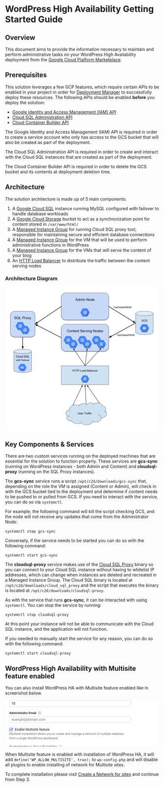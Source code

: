 # WordPress High Availability Getting Started Guide

## Overview

This document aims to provide the information necessary to maintain and perform
administrative tasks on your WordPress High Availability deployment from the
[Google Cloud Platform Marketplace](https://cloud.google.com/marketplace/).

## Prerequisites

This solution leverages a few GCP features, which require certain APIs to be
enabled in your project in order for
[Deployment Manager](https://cloud.google.com/deployment-manager/) to
successfully deploy these resources. The following APIs should be enabled
**before** you deploy the solution:

*   [Google Identity and Access Management (IAM) API](https://console.developers.google.com/apis/api/iam.googleapis.com/overview)
*   [Cloud SQL Administration API](https://console.developers.google.com/apis/api/sqladmin.googleapis.com/overview)
*   [Cloud Container Builder API](https://console.developers.google.com/apis/api/cloudbuild.googleapis.com/overview)

The Google Identity and Access Management (IAM) API is required in order to
create a service account who only has access to the GCS bucket that will also be
created as part of the deployment.

The Cloud SQL Administration API is required in order to create and interact
with the Cloud SQL instances that are created as part of the deployment.

The Cloud Container Builder API is required in order to delete the GCS bucket
and its contents at deployment deletion time.

## Architecture

The solution architecture is made up of 5 main components:

1.  A [Google Cloud SQL](https://cloud.google.com/sql/) instance running MySQL
    configured with failover to handle database workloads
1.  A [Google Cloud Storage](https://cloud.google.com/storage/) bucket to act as
    a synchronization point for content stored in `/var/www/html/`
1.  A
    [Managed Instance Group](https://cloud.google.com/compute/docs/instance-groups/)
    for running Cloud SQL proxy tool, responsible for maintaining secure and
    efficient database connections
1.  A
    [Managed Instance Group](https://cloud.google.com/compute/docs/instance-groups/)
    for the VM that will be used to perform administrative functions in
    WordPress
1.  A
    [Managed Instance Group](https://cloud.google.com/compute/docs/instance-groups/)
    for the VMs that will serve the content of your blog
1.  An [HTTP Load Balancer](https://cloud.google.com/load-balancing/) to
    distribute the traffic between the content serving nodes

### Architecture Diagram

![Architecture diagram](images/wordpress-ha-architecture.png)

## Key Components & Services

There are two custom services running on the deployed machines that are
essential for the solution to function properly. These services are **gcs-sync**
(running on WordPress instances - both Admin and Content) and **cloudsql-proxy**
(running on the SQL Proxy instances).

The **gcs-sync** service runs a script `/opt/c2d/downloads/gcs-sync` that,
depending on the role the VM is assigned (Content or Admin), will check in with
the GCS bucket tied to the deployment and determine if content needs to be
pushed to or pulled from GCS. If you need to interact with the service, you can
do so via `systemctl`.

For example, the following command will kill the script checking GCS, and the node will not receive
any updates that come from the Administrator Node:

```shell
systemctl stop gcs-sync
```

Conversely, if the service needs to be started you can do so with the following command:

```shell
systemctl start gcs-sync
```

The **cloudsql-proxy** service makes use of the
[Cloud SQL Proxy](https://cloud.google.com/sql/docs/mysql/sql-proxy) binary so
you can connect to your Cloud SQL instance without having to whitelist IP
addresses, which can change when instances are deleted and recreated in a
Managed Instance Group. The Cloud SQL binary is located at
`/opt/c2d/downloads/cloud_sql_proxy` and the script that executes the binary is
located at `/opt/c2d/downloads/cloudsql-proxy`.

As with the service that runs **gcs-sync**, it can be interacted with using `systemctl`.
You can stop the service by running:

```shell
systemctl stop cloudsql-proxy
```

At this point your instance will not be able to communicate with the Cloud SQL instance, and the
application will not function.

If you needed to manually start the service for any reason, you can do so with the following command:

```shell
systemctl start cloudsql-proxy
```

## WordPress High Availability with Multisite feature enabled

You can also install WordPress HA with Multisite feature enabled like in screenshot below.

![Architecture diagram](images/multisite-feature-screenshot.png)

When Multisite feature is enabled with installation of WordPress HA, it will add `define('WP_ALLOW_MULTISITE', true);` to `wp-config.php`
and will disable all plugins to enable installing of network for Multisite sites.

To complete installation please visit [Create a Network for sites](https://wordpress.org/support/article/create-a-network/#step-3-installing-a-network) and continue from Step 3.
